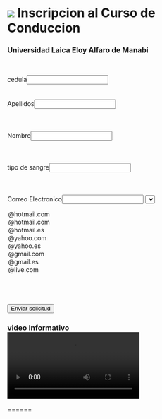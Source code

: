 <!DOCTYPE html>
<html>
<head>
<title>	Curso de Conduccion	ULEAM </title>
<h1 ><img src="uleam.png">  Inscripcion al Curso de Conduccion </h1> 
<h3>  Universidad Laica Eloy Alfaro de Manabi</h3><br>
</head>


<body>

cedula<input type="text" id="txtcedula" name="txtcedula"  ><br><br><br>
Apellidos<input type="text" id="txtapellidos" name="txtapellidos"><br><br><br><br>
Nombre<input type="text" id="txtnombre" name="txtnombre"  ><br><br><br><br>
tipo de sangre<input type="text" id="txttipo_sangre" name="txttipo_sangre"><br><br><br><br>
Correo Electronico<input type="text" id="txtcorreo" name="txttipo_correo">
<select>
<option value ="sydney"selected>@hotmail.com</option>
<option value ="sydney">@hotmail.com</option>
<option value ="melbourne">@hotmail.es</option>
<option value ="cromwell" >@yahoo.com</option>
<option value ="queenstown">@yahoo.es</option>
<option value ="queenstown">@gmail.com</option>
<option value ="queenstown">@gmail.es</option>
<option value ="queenstown">@live.com</option>
</select><br><br><br><br>
<input type="button" value="Enviar solicitud"  onclick= value="Resivido" />

<h3>  video Informativo <br><video src="Kickboxing Exercises - Kickboxing technique- uppercut - YouTube.MP4"  controls></video>
</h3>
<audio src="My_AudioRecord[1].mp3" autoplay></audio>



</body>



</html>
======
